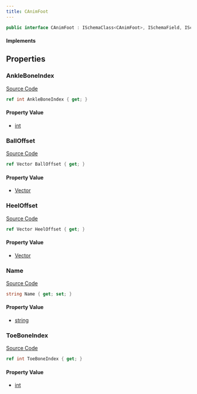 ```yaml
---
title: CAnimFoot
---
```


```csharp
public interface CAnimFoot : ISchemaClass<CAnimFoot>, ISchemaField, ISchemaClass, INativeHandle
```

#### Implements

## Properties

### AnkleBoneIndex

[Source Code](https://github.com/swiftly-solution/swiftlys2/blob/main/managed/src/SwiftlyS2.Generated/Schemas/Interfaces/CAnimFoot.cs#L23)

```csharp
ref int AnkleBoneIndex { get; }
```

#### Property Value

- [int](https://learn.microsoft.com/dotnet/api/system.int32)

### BallOffset

[Source Code](https://github.com/swiftly-solution/swiftlys2/blob/main/managed/src/SwiftlyS2.Generated/Schemas/Interfaces/CAnimFoot.cs#L19)

```csharp
ref Vector BallOffset { get; }
```

#### Property Value

- [Vector](/docs/api/shared/natives/vector)

### HeelOffset

[Source Code](https://github.com/swiftly-solution/swiftlys2/blob/main/managed/src/SwiftlyS2.Generated/Schemas/Interfaces/CAnimFoot.cs#L21)

```csharp
ref Vector HeelOffset { get; }
```

#### Property Value

- [Vector](/docs/api/shared/natives/vector)

### Name

[Source Code](https://github.com/swiftly-solution/swiftlys2/blob/main/managed/src/SwiftlyS2.Generated/Schemas/Interfaces/CAnimFoot.cs#L17)

```csharp
string Name { get; set; }
```

#### Property Value

- [string](https://learn.microsoft.com/dotnet/api/system.string)

### ToeBoneIndex

[Source Code](https://github.com/swiftly-solution/swiftlys2/blob/main/managed/src/SwiftlyS2.Generated/Schemas/Interfaces/CAnimFoot.cs#L25)

```csharp
ref int ToeBoneIndex { get; }
```

#### Property Value

- [int](https://learn.microsoft.com/dotnet/api/system.int32)

